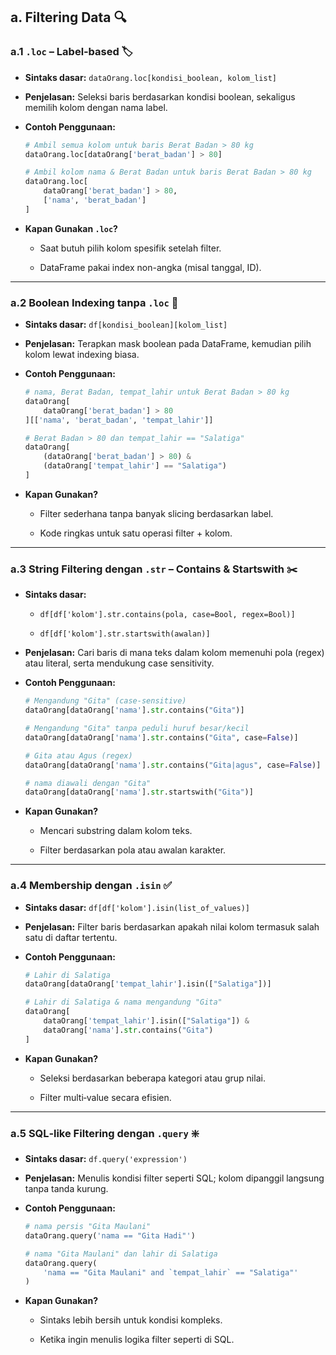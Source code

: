 ## a. Filtering Data 🔍

### a.1 `.loc` – Label‑based 🏷️

- **Sintaks dasar:** `dataOrang.loc[kondisi_boolean, kolom_list]`
    
- **Penjelasan:** Seleksi baris berdasarkan kondisi boolean, sekaligus memilih kolom dengan nama label.
    
- **Contoh Penggunaan:**
    
    ```python
    # Ambil semua kolom untuk baris Berat Badan > 80 kg
    dataOrang.loc[dataOrang['berat_badan'] > 80]
    
    # Ambil kolom nama & Berat Badan untuk baris Berat Badan > 80 kg
    dataOrang.loc[
        dataOrang['berat_badan'] > 80,
        ['nama', 'berat_badan']
    ]
    ```
    
- **Kapan Gunakan `.loc`?**
    
    - Saat butuh pilih kolom spesifik setelah filter.
        
    - DataFrame pakai index non-angka (misal tanggal, ID).
        

---

### a.2 Boolean Indexing tanpa `.loc` 📐

- **Sintaks dasar:** `df[kondisi_boolean][kolom_list]`
    
- **Penjelasan:** Terapkan mask boolean pada DataFrame, kemudian pilih kolom lewat indexing biasa.
    
- **Contoh Penggunaan:**
    
    ```python
    # nama, Berat Badan, tempat_lahir untuk Berat Badan > 80 kg
    dataOrang[
        dataOrang['berat_badan'] > 80
    ][['nama', 'berat_badan', 'tempat_lahir']]
    
    # Berat Badan > 80 dan tempat_lahir == "Salatiga"
    dataOrang[
        (dataOrang['berat_badan'] > 80) &
        (dataOrang['tempat_lahir'] == "Salatiga")
    ]
    ```
    
- **Kapan Gunakan?**
    
    - Filter sederhana tanpa banyak slicing berdasarkan label.
        
    - Kode ringkas untuk satu operasi filter + kolom.
        

---

### a.3 String Filtering dengan `.str` – Contains & Startswith ✂️

- **Sintaks dasar:**
    
    - `df[df['kolom'].str.contains(pola, case=Bool, regex=Bool)]`
        
    - `df[df['kolom'].str.startswith(awalan)]`
        
- **Penjelasan:** Cari baris di mana teks dalam kolom memenuhi pola (regex) atau literal, serta mendukung case sensitivity.
    
- **Contoh Penggunaan:**
    
    ```python
    # Mengandung "Gita" (case-sensitive)
    dataOrang[dataOrang['nama'].str.contains("Gita")]
    
    # Mengandung "Gita" tanpa peduli huruf besar/kecil
    dataOrang[dataOrang['nama'].str.contains("Gita", case=False)]
    
    # Gita atau Agus (regex)
    dataOrang[dataOrang['nama'].str.contains("Gita|agus", case=False)]
    
    # nama diawali dengan "Gita"
    dataOrang[dataOrang['nama'].str.startswith("Gita")]
    ```
    
- **Kapan Gunakan?**
    
    - Mencari substring dalam kolom teks.
        
    - Filter berdasarkan pola atau awalan karakter.
        

---

### a.4 Membership dengan `.isin` ✅

- **Sintaks dasar:** `df[df['kolom'].isin(list_of_values)]`
    
- **Penjelasan:** Filter baris berdasarkan apakah nilai kolom termasuk salah satu di daftar tertentu.
    
- **Contoh Penggunaan:**
    
    ```python
    # Lahir di Salatiga
    dataOrang[dataOrang['tempat_lahir'].isin(["Salatiga"])]
    
    # Lahir di Salatiga & nama mengandung "Gita"
    dataOrang[
        dataOrang['tempat_lahir'].isin(["Salatiga"]) &
        dataOrang['nama'].str.contains("Gita")
    ]
    ```
    
- **Kapan Gunakan?**
    
    - Seleksi berdasarkan beberapa kategori atau grup nilai.
        
    - Filter multi‑value secara efisien.
        

---

### a.5 SQL‑like Filtering dengan `.query` ❇️

- **Sintaks dasar:** `df.query('expression')`
    
- **Penjelasan:** Menulis kondisi filter seperti SQL; kolom dipanggil langsung tanpa tanda kurung.
    
- **Contoh Penggunaan:**
    
    ```python
    # nama persis "Gita Maulani"
    dataOrang.query('nama == "Gita Hadi"')
    
    # nama "Gita Maulani" dan lahir di Salatiga
    dataOrang.query(
        'nama == "Gita Maulani" and `tempat_lahir` == "Salatiga"'
    )
    ```
    
- **Kapan Gunakan?**
    
    - Sintaks lebih bersih untuk kondisi kompleks.
        
    - Ketika ingin menulis logika filter seperti di SQL.